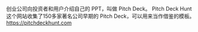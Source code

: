 创业公司向投资者和用户介绍自己的 PPT，叫做 Pitch Deck。
Pitch Deck Hunt 这个网站收集了150多家著名公司早期的 Pitch Deck，可以用来当作借鉴的模板。https://pitchdeckhunt.com 